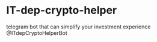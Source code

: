 # IT-dep-crypto-helper
telegram bot that can simplify your investment experience
@ITdepCryptoHelperBot
